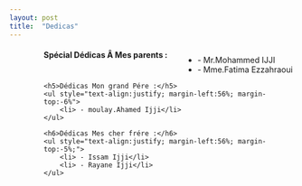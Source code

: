 ```yaml
---
layout: post
title:  "Dedicas"
---
```

<div style="margin-left:12%;">
	
<h4>Spécial Dédicas Â Mes parents :</h4>
	<ul style="text-align:justify; margin-left:56%; margin-top:-6%;">
	<li> - Mr.Mohammed IJJI</li>
	<li> - Mme.Fatima Ezzahraoui</li>
	</ul>

	<h5>Dédicas Mon grand Pére :</h5>
	<ul style="text-align:justify; margin-left:56%; margin-top:-6%">
		<li> - moulay.Ahamed Ijji</li>	
	</ul>

	<h6>Dédicas Mes cher frére :</h6>
	<ul style="text-align:justify; margin-left:56%; margin-top:-5%;">
		<li> - Issam Ijji</li>
		<li> - Rayane Ijji</li>
	</ul>



</div>